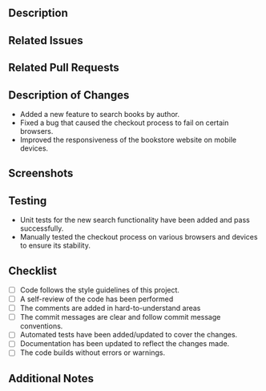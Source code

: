 ## Description

<!-- Provide a brief summary of the changes introduced by this pull request. -->

## Related Issues

<!-- If this pull request resolves or relates to any open issues, list them here. -->
<!-- Use the #ISSUE_NUMBER syntax to automatically link the related issues. -->

## Related Pull Requests

<!-- If this pull request is related to or depends on other open pull requests, list them here. -->
<!-- Use the #PR_NUMBER syntax to automatically link the related PRs. -->

## Description of Changes

<!-- Elaborate on the changes made in this pull request. -->
<!-- Mention specific features added, bugs fixed, or improvements made. -->
<!-- Example: -->

- Added a new feature to search books by author.
- Fixed a bug that caused the checkout process to fail on certain browsers.
- Improved the responsiveness of the bookstore website on mobile devices.

## Screenshots

<!-- If applicable, add relevant screenshots to showcase the changes made in this pull request. -->

## Testing

<!-- Describe the testing you have done for these changes. -->
<!-- Include details on the test scenarios, frameworks used, and any relevant results. -->
<!-- Example: -->

- Unit tests for the new search functionality have been added and pass successfully.
- Manually tested the checkout process on various browsers and devices to ensure its stability.

## Checklist

<!-- Mark the completed items with [x] (e.g., [x] item). -->
<!-- Add or remove checklist items based on the nature of your pull request. -->

- [ ] Code follows the style guidelines of this project.
- [ ] A self-review of the code has been performed
- [ ] The comments are added in hard-to-understand areas
- [ ] The commit messages are clear and follow commit message conventions.
- [ ] Automated tests have been added/updated to cover the changes.
- [ ] Documentation has been updated to reflect the changes made.
- [ ] The code builds without errors or warnings.

## Additional Notes

<!-- Add any additional information or context that might be helpful for the reviewers. -->
